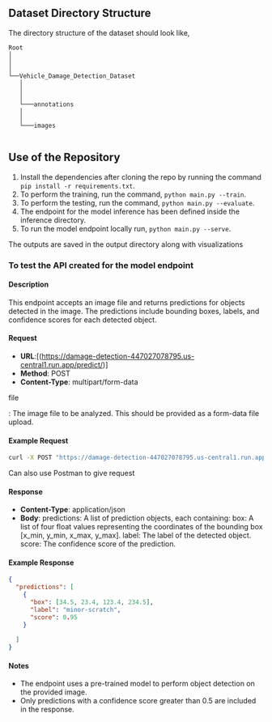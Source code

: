 

## Dataset Directory Structure
The directory structure of the dataset should look like,
```
Root
│   
│      
│
└──Vehicle_Damage_Detection_Dataset
   │   
   │   
   │
   └───annotations
   │   
   │   
   └───images
   

```
## Use of the Repository
1. Install the dependencies after cloning the repo by running the command `pip install -r requirements.txt`.
2. To perform the training, run the command, `python main.py --train`.
3. To perform the testing, run the command, `python main.py --evaluate`.
4. The endpoint for the model inference has been defined inside the inference directory.
5. To run the model endpoint locally run, `python main.py --serve`.

The outputs are saved in the output directory along with visualizations

### To test the API created for the model endpoint

#### Description
This endpoint accepts an image file and returns predictions for objects detected in the image. The predictions include bounding boxes, labels, and confidence scores for each detected object.

#### Request
- **URL**:[(https://damage-detection-447027078795.us-central1.run.app/predict/)]
- **Method**: POST
- **Content-Type**: multipart/form-data

file

: The image file to be analyzed. This should be provided as a form-data file upload.

#### Example Request
```bash
curl -X POST "https://damage-detection-447027078795.us-central1.run.app/predict/" -F "file=@path_to_your_image.jpg"
```

Can also use Postman to give request

#### Response
- **Content-Type**: application/json
- **Body**:
predictions: A list of prediction objects, each containing:
box: A list of four float values representing the coordinates of the bounding box [x_min, y_min, x_max, y_max].
label: The label of the detected object.
score: The confidence score of the prediction.

#### Example Response
```json
{
  "predictions": [
    {
      "box": [34.5, 23.4, 123.4, 234.5],
      "label": "minor-scratch",
      "score": 0.95
    }
    
  ]
}
```

#### Notes
- The endpoint uses a pre-trained model to perform object detection on the provided image.
- Only predictions with a confidence score greater than 0.5 are included in the response.

